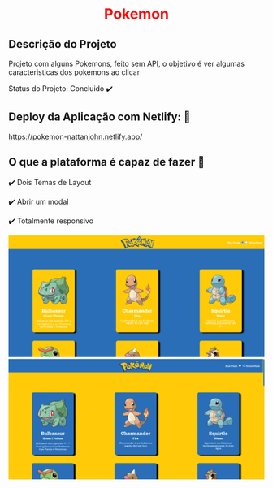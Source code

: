 <h1 align="center" style="color:red;">Pokemon</h1>


## Descrição do Projeto 
<p>Projeto com alguns Pokemons, feito sem API, o objetivo é ver algumas caracteristicas dos pokemons ao clicar </p>

Status do Projeto: Concluido :heavy_check_mark:


## Deploy da Aplicação com Netlify: :dash:
https://pokemon-nattanjohn.netlify.app/


## O que a plataforma é capaz de fazer :checkered_flag:

✔️ Dois Temas de Layout

✔️ Abrir um modal

✔️ Totalmente responsivo




<div margin-bottom = "50px">
  <img   width="800px" src="images/pic1.png">
</div>
<div>
  <img  width="800px" src="images/pic2.png">
</div>
